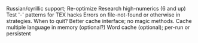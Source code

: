Russian/cyrillic support;
	Re-optimize
	Research high-numerics (6 and up)
	Test '-' patterns for TEX hacks
Errors on file-not-found or otherwise in strategies. When to quit?
Better cache interface; no magic methods.
Cache multiple language in memory (optional?)
Word cache (optional); per-run or persistent